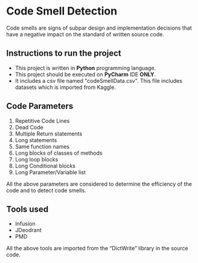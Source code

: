 # Code Smell Detection
Code smells are signs of subpar design and implementation decisions that have a negative impact on the standard of written source code. 


## Instructions to run the project
- This project is written in **Python** programming language.
- This project should be executed on **PyCharm** IDE **ONLY**.
- It includes a csv file named "codeSmellData.csv". This file includes datasets which is imported from Kaggle.

## Code Parameters
1.	Repetitive Code Lines
2.	Dead Code
3.	Multiple Return statements
4.	Long statements
5.	Same function names
6.	Long blocks of classes of methods
7.	Long loop blocks
8.	Long Conditional blocks
9.	Long Parameter/Variable list

All the above parameters are considered to determine the efficiency of the code and to detect code smells.

## Tools used
- Infusion
- JDeodrant
- PMD

All the above tools are imported from the “DictWrite” library in the source code.

